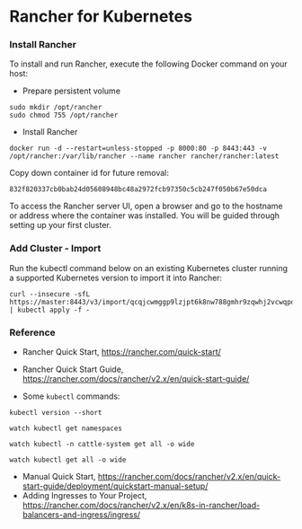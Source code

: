 # Rancher for Kubernetes

### Install Rancher

To install and run Rancher, execute the following Docker command on your host:

- Prepare persistent volume

```
sudo mkdir /opt/rancher
sudo chmod 755 /opt/rancher
```

- Install Rancher

```
docker run -d --restart=unless-stopped -p 8000:80 -p 8443:443 -v /opt/rancher:/var/lib/rancher --name rancher rancher/rancher:latest
```

Copy down container id for future removal:

```
832f820337cb0bab24d05608948bc48a2972fcb97350c5cb247f050b67e50dca
```

To access the Rancher server UI, open a browser and go to the hostname or address where the container was installed. You will be guided through setting up your first cluster.

### Add Cluster - Import

Run the kubectl command below on an existing Kubernetes cluster running a supported Kubernetes version to import it into Rancher:

```
curl --insecure -sfL https://master:8443/v3/import/qcqjcwmggp9lzjpt6k8nw788gmhr9zqwhj2vcwqpdfz4gxq6t4p9fv.yaml | kubectl apply -f -
```

### Reference

- Rancher Quick Start, https://rancher.com/quick-start/
- Rancher Quick Start Guide, https://rancher.com/docs/rancher/v2.x/en/quick-start-guide/

- Some `kubectl` commands:

```
kubectl version --short

watch kubectl get namespaces

watch kubectl -n cattle-system get all -o wide

watch kubectl get all -o wide
```

- Manual Quick Start, https://rancher.com/docs/rancher/v2.x/en/quick-start-guide/deployment/quickstart-manual-setup/
- Adding Ingresses to Your Project, https://rancher.com/docs/rancher/v2.x/en/k8s-in-rancher/load-balancers-and-ingress/ingress/

